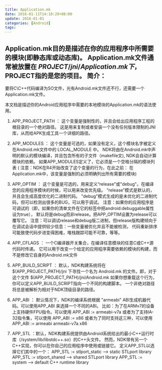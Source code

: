 ```yaml
---
title: Application.mk 
date: 2016-01-11T14:10:29+08:00
update: 2016-01-01
categories: [Android]
tags:
---
```

Application.mk目的是描述在你的应用程序中所需要的模块(即静态库或动态库)。
Application.mk文件通常被放置在 $PROJECT/jni/Application.mk下，$PROJECT指的是您的项目。
简介：
-----------------------------
要将C\C++代码编译为SO文件，光有Android.mk文件还不行，还需要一个Application.mk文件。

本文档是描述你的Android应用程序中需要的本地模块的Application.mk的语法使用。

1.  APP_PROJECT_PATH  ： 这个变量是强制性的，并且会给出应用程序工程的根目录的一个绝对路径。
    这是用来复制或者安装一个没有任何版本限制的JNI库，从而给APK生成工具一个详细的路径。

2. APP_MODULES  ：   这个变量是可选的，如果没有定义，这个模块名字被定义在Android.mk文件中的 LOCAL_MODULE 中。
    NDK将由在Android.mk中声明的默认的模块编译，并且包含所有的子文件（makefile文), NDK会自动计算模块的依赖。
    如果APP_MODULES定义了，它必须是一个空格分隔的模块列表
	( 注意：NDK在R4开始改变了这个变量的行为，在此之前： 在Application.mk中，该变量是强制的必须明确列出所有需要的模块)

 3. APP_OPTIM ：   这个变量是可选的，用来定义“release”或"debug"。在编译您的应用程序模块的时候，可以用来改变优先级。
	          “release”模式是默认的，并且会生成高度优化的二进制代码。
	"debug"模式生成的是未优化的二进制代码，但可以检测出很多的BUG，可以用于调试。
	注意：如果你的应用程序是可调试的（即，如果你的清单文件在它的<application>标签中把android:debuggable属性设为true），
		 默认将是debug而非release。把APP_OPTIM设置为release可以覆写它。
	注意：可以调试release和debug版二进制，但release版构建倾向于在调试会话中提供较少信息：一些变量被优化并且不能被检测，
		  代码重新排序可能致使代码步进变得困难，堆栈跟踪可能不可靠，等等。

4. APP_CFLAGS ： 一个C编译器开关集合，在编译任意模块的任意C或C++源代码时传递。
	 它可以用于改变一个给定的应用程序需要依赖的模块的构建，而不是修改它自身的Android.mk文件

5. APP_BUILD_SCRIPT ： 默认，NDK构建系统将在 $(APP_PROJECT_PATH)/jni 下寻找一个名为 Android.mk 的文件。即，对于这个文件
	$(APP_PROJECT_PATH)/jni/Android.mk
	如果你想重载这个行为，你可以定义APP_BUILD_SCRIPT指向一个不同的构建脚本。
	一个非绝对路径将总是被解析为相对于NDK顶级目录的路径。

6. APP_ABI ： 默认情况下，NDK的编译系统根据 "armeabi" ABI生成机器代码。可以使用APP_ABI 来选择一个不同的ABI。
	    比如：为了在ARMv7的设备上支持硬件FPU指令。可以使用  APP_ABI := armeabi-v7a
	    或者为了支持IA-32指令集，可以使用      APP_ABI := x86
	    或者为了同时支持这三种，可以使用       APP_ABI := armeabi armeabi-v7a x86

7. APP_STL ：默认，NDK构建系统提供由Android系统给出的最小C++运行时库（/system/lib/libstdc++.so）的C++头文件。
然而，NDK带有另一个C++实现，你可以在你自己的应用程序中使用或链接它。
	定义APP_STL以选择它们其中的一个：  APP_STL := stlport_static       -->     static STLport library
				   APP_STL := stlport_shared    -->     shared STLport library
				   APP_STL := system               -->      default C++ runtime library
